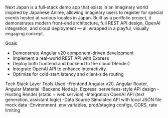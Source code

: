 Next Japan is a full-stack demo app that exists in an imaginary world inspired by Japanese Anime, allowing
imaginary users to register for special events hosted at various locales in Japan.
Built as a portfolio project, it demonstrates modern front-end architecture, full REST API design, OpenAI
integration, and cloud deployment — all wrapped in a playful, visually engaging concept.

Goals
- Demonstrate Angular v20 component-driven development
- Implement a real-world REST API with Express
- Deploy both frontend and backend to the cloud (Render)
- Integrate OpenAI API to enhance interactivity
- Optimize for cold-start latency and client-side routing

Tech Stack
Layer Tools Used
-Frontend Angular v20, Angular Router, Angular Material
-Backend Node.js, Express, serverless-style API design
-Hosting Render (static + web service)
-Integration OpenAI API (text generation, assistant logic)
-Data Source Simulated API with local JSON file mock data
-Environment .env variables, prod/staging configs, CORS, rate limiting
